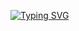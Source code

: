 [![Typing SVG](https://readme-typing-svg.demolab.com?font=Fira+Code&weight=900&size=24&duration=4000&pause=1000&color=F79A2E&width=435&lines=Hi%2C+I'm+Brandon+👋)](https://git.io/typing-svg)

<!--
**brandonowens24/brandonowens24** is a ✨ _special_ ✨ repository because its `README.md` (this file) appears on your GitHub profile.

Here are some ideas to get you started:

- 🔭 I’m currently working on ...
- 🌱 I’m currently learning ...
- 👯 I’m looking to collaborate on ...
- 🤔 I’m looking for help with ...
- 💬 Ask me about ...
- 📫 How to reach me: ...
- 😄 Pronouns: ...
- ⚡ Fun fact: ...
-->
